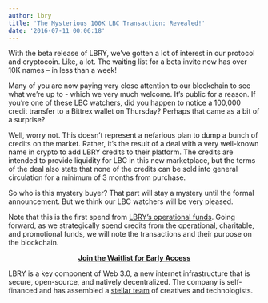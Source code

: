 ```yaml
---
author: lbry
title: 'The Mysterious 100K LBC Transaction: Revealed!'
date: '2016-07-11 00:06:18'
---
```

With the beta release of LBRY, we’ve gotten a lot of interest in our protocol and cryptocoin. Like, a lot. The waiting list for a beta invite now has over 10K names – in less than a week!

Many of you are now paying very close attention to our blockchain to see what we’re up to - which we very much welcome. It’s public for a reason. If you’re one of these LBC watchers, did you happen to notice a 100,000 credit transfer to a <gasp> Bittrex wallet on Thursday? Perhaps that came as a bit of a surprise?

Well, worry not. This doesn’t represent a nefarious plan to dump a bunch of credits on the market. Rather, it’s the result of a deal with a very well-known name in crypto to add LBRY credits to their platform. The credits are intended to provide liquidity for LBC in this new marketplace, but the terms of the deal also state that none of the credits can be sold into general circulation for a minimum of 3 months from purchase.

So who is this mystery buyer? That part will stay a mystery until the formal announcement. But we think our LBC watchers will be very pleased.

Note that this is the first spend from [LBRY’s operational funds](https://lbry.io/news/lbry-blockchain-live-mine-lbc-now). Going forward, as we strategically spend credits from the operational, charitable, and promotional funds, we will note the transactions and their purpose on the blockchain.

**<p style="text-align: center;">[Join the Waitlist for Early Access](https://lbry.io/get)</p>**

LBRY is a key component of Web 3.0, a new internet infrastructure that is secure, open-source, and natively decentralized. The company is self-financed and has assembled a [stellar team](https://lbry.io/team) of creatives and technologists.
